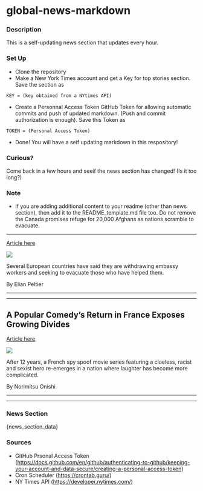 # global-news-markdown

### Description 
This is a self-updating news section that updates every hour.

### Set Up 
* Clone the repository
* Make a New York Times account and get a Key for top stories section. Save the section as 
 ```
 KEY = (key obtained from a NYtimes API)
 ```
*  Create a Personnal Access Token GitHub Token for allowing automatic commits and push of updated markdown. (Push and commit authorization is enough). Save this Token as 
```
TOKEN = (Personal Access Token)
```
* Done! You will have a self updating markdown in this respository!

### Curious?
Come back in a few hours and seeif the news section has changed! (Is it too long?)

### Note
* If you are adding additional content to your readme (other than news section), then add it to the README_template.md file too. Do not remove the Canada promises refuge for 20,000 Afghans as nations scramble to evacuate.
--------------------------------------------------------------------------

[Article here](https://www.nytimes.com/2021/08/14/world/asia/canada-refugees-afghanistan.html)

[![](https://static01.nyt.com/images/2021/08/14/world/14afghanistan-briefing-canada-evacuations/14afghanistan-briefing-canada-evacuations-superJumbo.jpg)](https://www.nytimes.com/2021/08/14/world/asia/canada-refugees-afghanistan.html)

Several European countries have said they are withdrawing embassy workers and seeking to evacuate those who have helped them.

By Elian Peltier

* * *

* * *

A Popular Comedy’s Return in France Exposes Growing Divides
-----------------------------------------------------------

[Article here](https://www.nytimes.com/2021/08/14/world/europe/france-OSS-117-movie-comedy.html)

[![](https://static01.nyt.com/images/2021/08/14/world/14FRANCE-HUMOR01/merlin_193219059_1e67579b-eb01-4163-938f-abee19baeb75-superJumbo.jpg)](https://www.nytimes.com/2021/08/14/world/europe/france-OSS-117-movie-comedy.html)

After 12 years, a French spy spoof movie series featuring a clueless, racist and sexist hero re-emerges in a nation where laughter has become more complicated.

By Norimitsu Onishi

* * *

* * *

### News Section 
{news_section_data}


### Sources 
* GitHub Prsonal Access Token (https://docs.github.com/en/github/authenticating-to-github/keeping-your-account-and-data-secure/creating-a-personal-access-token)
* Cron Scheduler (https://crontab.guru/)
* NY Times API (https://developer.nytimes.com/)

